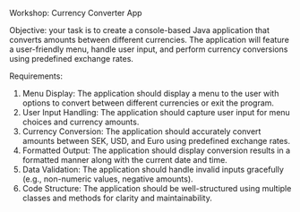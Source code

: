 Workshop: Currency Converter App

Objective: your task is to create a console-based Java application that converts amounts between different currencies. The application will feature a user-friendly menu, handle user input, and perform currency conversions using predefined exchange rates.

Requirements:

1. Menu Display: The application should display a menu to the user with options to convert between different currencies or exit the program.
2. User Input Handling: The application should capture user input for menu choices and currency amounts.
3. Currency Conversion: The application should accurately convert amounts between SEK, USD, and Euro using predefined exchange rates.
4. Formatted Output: The application should display conversion results in a formatted manner along with the current date and time.
5. Data Validation: The application should handle invalid inputs gracefully (e.g., non-numeric values, negative amounts).
6. Code Structure: The application should be well-structured using multiple classes and methods for clarity and maintainability.
